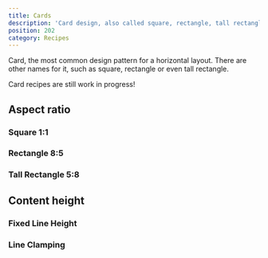 ```yaml
---
title: Cards
description: 'Card design, also called square, rectangle, tall rectangle, various way to design content horizontally with them.'
position: 202
category: Recipes
---
```


Card, the most common design pattern for a horizontal layout. 
There are other names for it, such as square, rectangle or even tall rectangle. 

<alert type="warning">

Card recipes are still work in progress! 

</alert>

## Aspect ratio

### Square 1:1

### Rectangle 8:5

### Tall Rectangle 5:8

## Content height

### Fixed Line Height

### Line Clamping
